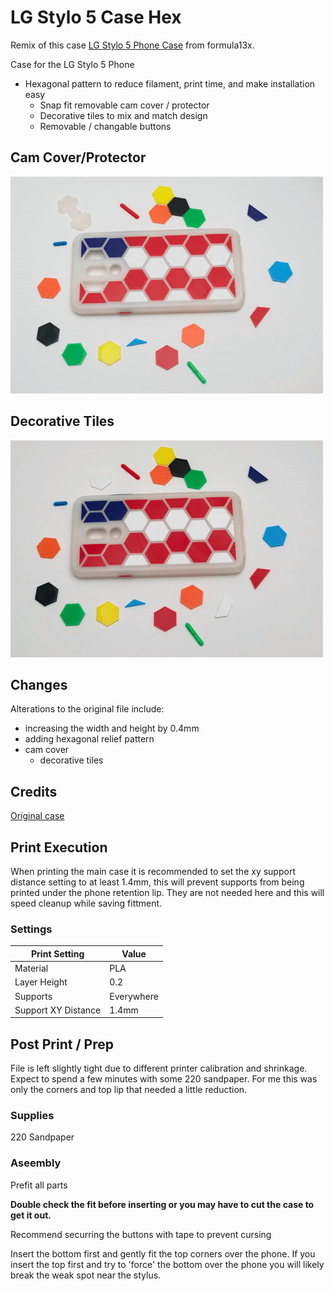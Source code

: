LG Stylo 5 Case Hex
===
Remix of this case [LG Stylo 5 Phone Case](https://www.thingiverse.com/thing:3903689) from formula13x.

Case for the LG Stylo 5 Phone
  * Hexagonal pattern to reduce filament, print time, and make installation easy
	* Snap fit removable cam cover / protector
	* Decorative tiles to mix and match design
	* Removable / changable buttons 


Cam Cover/Protector 
---
![cc](./images/cc.gif)

Decorative Tiles 
---
![tiles](./images/tiles.gif)

Changes
---
Alterations to the original file include: 
  - increasing the width and height by 0.4mm
  - adding hexagonal relief pattern
  - cam cover
	- decorative tiles

Credits
---
[Original case](https://www.thingiverse.com/thing:3903689)


Print Execution
---
When printing the main case it is recommended to set the xy support distance setting to at least 1.4mm, this will prevent supports from being printed under the phone retention lip. They are not needed here and this will speed cleanup while saving fittment. 

### Settings
| Print Setting | Value |
| --- | --- |
| Material | PLA |
| Layer Height | 0.2 |
| Supports | Everywhere |
| Support XY Distance | 1.4mm | 


Post Print / Prep
---
File is left slightly tight due to different printer calibration and shrinkage. Expect to spend a few minutes with some 220 sandpaper.
For me this was only the corners and top lip that needed a little reduction. 

### Supplies
220 Sandpaper


### Aseembly
Prefit all parts

**Double check the fit before inserting or you may have to cut the case to get it out.**

Recommend securring the buttons with tape to prevent cursing 

Insert the bottom first and gently fit the top corners over the phone. If you insert the top first and try to 'force' the bottom over the phone you will likely break the weak spot near the stylus. 
